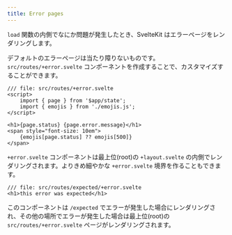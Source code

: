 ```yaml
---
title: Error pages
---
```


`load` 関数の内側でなにか問題が発生したとき、SvelteKit はエラーページをレンダリングします。

デフォルトのエラーページは当たり障りないものです。`src/routes/+error.svelte` コンポーネントを作成することで、カスタマイズすることができます。

```svelte
/// file: src/routes/+error.svelte
<script>
	import { page } from '$app/state';
	import { emojis } from './emojis.js';
</script>

<h1>{page.status} {page.error.message}</h1>
<span style="font-size: 10em">
	{emojis[page.status] ?? emojis[500]}
</span>
```

`+error.svelte` コンポーネントは最上位(root)の `+layout.svelte` の内側でレンダリングされます。よりきめ細やかな `+error.svelte` 境界を作ることもできます。

```svelte
/// file: src/routes/expected/+error.svelte
<h1>this error was expected</h1>
```

このコンポーネントは `/expected` でエラーが発生した場合にレンダリングされ、その他の場所でエラーが発生した場合は最上位(root)の `src/routes/+error.svelte` ページがレンダリングされます。
